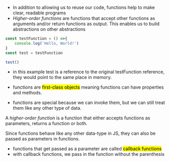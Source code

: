 * In addition to allowing us to reuse our code, functions help to make clear, readable programs
* _Higher-order functions_ are functions that accept other functions as arguments and/or return functions as output. This enables us to build abstractions on other abstractions

```js
const testFunction = () =>{
	console.log('Hello, World!')
}
const test = testFunction

test()
```

* in this example test is a reference to the original testFunction reference, they would point to the same place in memory.

* functions are <mark class="hltr-cyan">first-class objects</mark> meaning functions can have properties and methods.
* functions are special because we can invoke them, but we can still treat them like any other type of data.

A _higher-order function_ is a function that either accepts functions as parameters, returns a function or both.

Since functions behave like any other data-type in JS, they can also be passed as parameters in functions.

* functions that get passed as a parameter are called <mark class="hltr-cyan">callback functions</mark>
* with callback functions, we pass in the function without the parenthesis

